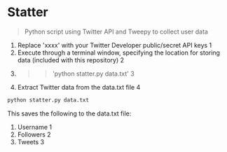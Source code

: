 # Statter
> Python script using Twitter API and Tweepy to collect user data

1.  Replace 'xxxx' with your Twitter Developer public/secret API keys 1
2.  Execute through a terminal window, specifying the location for storing data (included with this repository) 2
3.  >> 'python statter.py data.txt' 3
4.  Extract Twitter data from the data.txt file 4

```python
python statter.py data.txt
```

This saves the following to the data.txt file:
1.	Username 1
2.	Followers 2
3.	Tweets	3